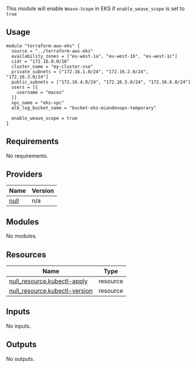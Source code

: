 This module will enable `Weave-Scope` in EKS if `enable_weave_scope` is set to `true`
## Usage
```
module "terraform-aws-eks" {
  source = "../terraform-aws-eks"
  availability_zones = ["eu-west-1a", "eu-west-1b", "eu-west-1c"]
  cidr = "172.16.0.0/16"
  cluster_name = "my-cluster-sso"
  private_subnets = ["172.16.1.0/24", "172.16.2.0/24", "172.16.3.0/24"]
  public_subnets = ["172.16.4.0/24", "172.16.5.0/24", "172.16.6.0/24"]
  users = [{
    username = "macos"
  }]
  vpc_name = "eks-vpc"
  alb_log_bucket_name = "bucket-eks-miandevops-temporary"

  enable_weave_scope = true
}
```
<!-- BEGINNING OF PRE-COMMIT-TERRAFORM DOCS HOOK -->
## Requirements

No requirements.

## Providers

| Name | Version |
|------|---------|
| <a name="provider_null"></a> [null](#provider\_null) | n/a |

## Modules

No modules.

## Resources

| Name | Type |
|------|------|
| [null_resource.kubectl-apply](https://registry.terraform.io/providers/hashicorp/null/latest/docs/resources/resource) | resource |
| [null_resource.kubectl-version](https://registry.terraform.io/providers/hashicorp/null/latest/docs/resources/resource) | resource |

## Inputs

No inputs.

## Outputs

No outputs.
<!-- END OF PRE-COMMIT-TERRAFORM DOCS HOOK -->
